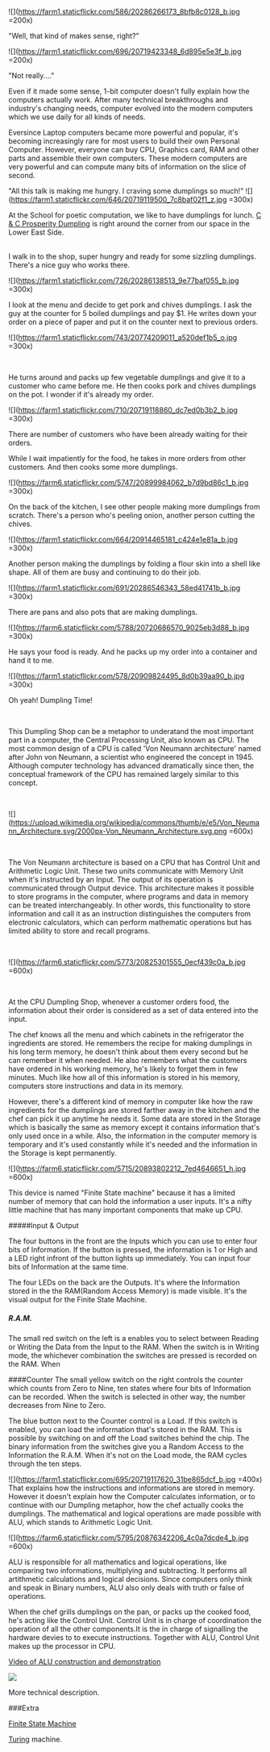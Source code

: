  

![](https://farm1.staticflickr.com/586/20286266173_8bfb8c0128_b.jpg =200x)

"Well, that kind of makes sense, right?" 


![](https://farm1.staticflickr.com/696/20719423348_6d895e5e3f_b.jpg =200x)

"Not really...." 


Even if it made some sense, 1-bit computer doesn't fully explain how the computers actually work. After many technical breakthroughs and industry's changing needs, computer evolved into the modern computers which we use daily for all kinds of needs.

Eversince Laptop computers became more powerful and popular, it's becoming increasingly rare for most users to build their own Personal Computer. However, everyone can buy CPU, Graphics card, RAM and other parts and assemble their own computers.  These modern computers are very powerful and can compute many bits of information on the slice of second. 


 
"All this talk is making me hungry. I craving some dumplings so much!"
![](https://farm1.staticflickr.com/646/20719119500_7c8baf02f1_z.jpg =300x)

At the School for poetic computation, we like to have dumplings for lunch. [C & C Prosperity Dumpling](http://www.yelp.com/biz/prosperity-dumpling-new-york-2) is right around the corner from our space in the Lower East Side.  
</br>
 

I  walk in to the shop, super hungry and ready for some sizzling dumplings. There's a nice guy who works there. 

![](https://farm1.staticflickr.com/726/20286138513_9e77baf055_b.jpg =300x)

I look at the menu and decide to get pork and chives dumplings. I ask the guy at the counter for 5 boiled dumplings and pay $1. He writes down your order on a piece of paper and put it on the counter next to previous orders.  
 
![](https://farm1.staticflickr.com/743/20774209011_a520def1b5_o.jpg =300x)
 
</br> 

He turns around and packs up few vegetable dumplings and give it to a customer who came before me. He then cooks pork and chives dumplings on the pot. I wonder if it's already my order. 

![](https://farm1.staticflickr.com/710/20719118860_dc7ed0b3b2_b.jpg =300x)

There are number of customers who have been already waiting for their orders.  
 

 While I wait impatiently for the food, he takes in more orders from other customers.  And then cooks some more dumplings. 
 
 ![](https://farm6.staticflickr.com/5747/20899984062_b7d9bd86c1_b.jpg =300x)
 
 On the back of the kitchen, I see other people making more dumplings from scratch. There's a person who's peeling onion, another person cutting the chives.  
 

![](https://farm1.staticflickr.com/664/20914465181_c424e1e81a_b.jpg =300x)

Another person making the dumplings by folding a flour skin into a shell like shape. All of them are busy and continuing to do their job. 

 
![](https://farm1.staticflickr.com/691/20286546343_58ed41741b_b.jpg =300x)

There are pans and also pots that are making dumplings. 

 
 
 ![](https://farm6.staticflickr.com/5788/20720686570_9025eb3d88_b.jpg =300x)
 
  He says your food is ready.  And he packs up my order into a container and hand it to me. 
  
  
 ![](https://farm1.staticflickr.com/578/20909824495_8d0b39aa90_b.jpg =300x)
 
  Oh yeah! Dumpling Time! 
 
 

 </br>

This Dumpling Shop can be a metaphor to underatand the most important part in a computer, the Central Processing Unit, also known as CPU. The most common design of a CPU is called 'Von Neumann architecture' named after John von Neumann, a scientist who engineered the concept in 1945. Although computer technology has advanced dramatically since then, the conceptual framework of the CPU has remained largely similar to this concept. 

 </br>

![](https://upload.wikimedia.org/wikipedia/commons/thumb/e/e5/Von_Neumann_Architecture.svg/2000px-Von_Neumann_Architecture.svg.png =600x)

 </br>

The Von Neumann architecture is based on a CPU that has Control Unit and Arithmetic Logic Unit. These two units communicate with Memory Unit when it's instructed by an Input. The output of its operation is communicated through Output device. This architecture makes it possible to store programs in the computer, where programs and data in memory can be treated interchangeably. In other words, this functionality to store information and call it as an instruction distinguishes the computers from electronic calculators, which can perform mathematic operations but has limited ability to store and recall programs. 



 </br>

![](https://farm6.staticflickr.com/5773/20825301555_0ecf439c0a_b.jpg =600x)

 </br>

At the CPU Dumpling Shop, whenever a customer orders food, the information about their order is considered as a set of data entered into the input.  

The chef knows all the menu and which cabinets in the refrigerator the ingredients are stored. He remembers the recipe for making dumplings in his long term memory, he doesn't think about them every second but he can remember it when needed. He also remembers what the customers have ordered in his working memory, he's likely to forget them in few minutes. Much like how all of this information is stored in his memory, computers store instructions and data in its memory.   

However, there's a different kind of memory in computer like how the raw ingredients for the dumplings are stored farther away in the kitchen and the chef can pick it up anytime he needs it. Some data are stored in the Storage which is basically the same as memory except it contains information that's only used once in a while. Also, the information in the computer memory is temporary and it's used constantly while it's needed and the information in the Storage is kept permanently.   

  ![](https://farm6.staticflickr.com/5715/20893802212_7ed4646651_h.jpg =600x)
  
This device is named "Finite State machine" because it has a limited number of memory that can hold the information a user inputs. It's a nifty little machine that has many important components that make up CPU. 

#####Input & Output

The four buttons in the front are the Inputs which you can use to enter four bits of Information. If the button is pressed, the information is 1 or High and a LED right infront of the button lights up immediately. You can input four bits of Information at the same time. 
  
  
The four LEDs on the back are the Outputs. It's where the Information stored in the the RAM(Random Access Memory) is made visible. It's the visual output for the Finite State Machine.  

##### R.A.M. 

The small red switch on the left is a enables you to select between Reading or Writing the Data from the Input to the RAM. When the switch is in Writing mode, the whichever combination the switches are pressed is recorded on the RAM. When 
  
####Counter
The small yellow switch on the right controls the counter which counts from Zero to Nine, ten states where four bits of Information can be recorded. When the switch is selected in other way, the number decreases from Nine to Zero. 
  
   
The blue button next to the Counter control is a Load. If this switch is enabled, you can load the information that's stored in the RAM. This is possible by switching on and off the Load switches behind the chip. The binary information from the switches give you a Random Access to the Information the R.A.M. When it's not on the Load mode, the RAM cycles through the ten steps. 
   
![](https://farm1.staticflickr.com/695/20719117620_31be865dcf_b.jpg =400x)   
  That explains how the instructions and informations are stored in memory. However it doesn't explain how the Computer calculates information, or to continue with our Dumpling metaphor, how the chef actually cooks the dumplings. The mathematical and logical operations are made possible with ALU, which stands to Arithmetic Logic Unit. 

![](https://farm6.staticflickr.com/5795/20876342206_4c0a7dcde4_b.jpg =600x)
 
ALU is responsible for all mathematics and logical operations, like comparing two informations, multiplying and subtracting. It performs all artithmetic calculations and logical decisions.  Since computers only think and speak in Binary numbers, ALU also only deals with truth or false of operations.  

When the chef grills dumplings on the pan, or packs up the cooked food, he's acting like the Control Unit. Control Unit is in charge of coordination the operation of all the other components.It is the in charge of signalling the hardware devies to to execute instructions. Together with ALU, Control Unit makes up the processor in CPU. 

[Video of ALU construction and demonstration](https://vimeo.com/136831074)
     
  
  
![](https://farm6.staticflickr.com/5636/20666499401_13440b1738_z.jpg)

More technical description. 

###Extra 

[Finite State Machine](https://github.com/tchoi8/handmadecomputer/tree/master/FSM)   
  
[Turing](https://github.com/tchoi8/handmadecomputer/tree/master/Turing) machine. 
 